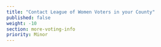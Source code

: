 ```yaml
---
title: "Contact League of Women Voters in your County"
published: false
weight: -10
section: more-voting-info
priority: Minor
---
```

